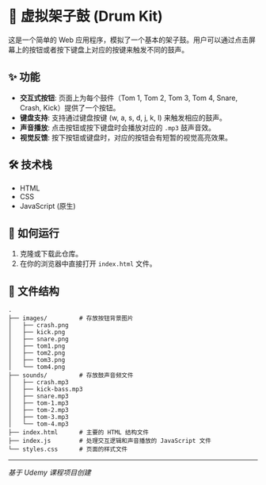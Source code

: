 # 🥁 虚拟架子鼓 (Drum Kit)

这是一个简单的 Web 应用程序，模拟了一个基本的架子鼓。用户可以通过点击屏幕上的按钮或者按下键盘上对应的按键来触发不同的鼓声。

## ✨ 功能

- **交互式按钮**: 页面上为每个鼓件（Tom 1, Tom 2, Tom 3, Tom 4, Snare, Crash, Kick）提供了一个按钮。
- **键盘支持**: 支持通过键盘按键 (w, a, s, d, j, k, l) 来触发相应的鼓声。
- **声音播放**: 点击按钮或按下键盘时会播放对应的 `.mp3` 鼓声音效。
- **视觉反馈**: 按下按钮或键盘时，对应的按钮会有短暂的视觉高亮效果。

## 🛠️ 技术栈

- HTML
- CSS
- JavaScript (原生)

## 🚀 如何运行

1.  克隆或下载此仓库。
2.  在你的浏览器中直接打开 `index.html` 文件。

## 📂 文件结构

```
.
├── images/         # 存放按钮背景图片
│   ├── crash.png
│   ├── kick.png
│   ├── snare.png
│   ├── tom1.png
│   ├── tom2.png
│   ├── tom3.png
│   └── tom4.png
├── sounds/         # 存放鼓声音频文件
│   ├── crash.mp3
│   ├── kick-bass.mp3
│   ├── snare.mp3
│   ├── tom-1.mp3
│   ├── tom-2.mp3
│   ├── tom-3.mp3
│   └── tom-4.mp3
├── index.html      # 主要的 HTML 结构文件
├── index.js        # 处理交互逻辑和声音播放的 JavaScript 文件
└── styles.css      # 页面的样式文件
```

---

_基于 Udemy 课程项目创建_
